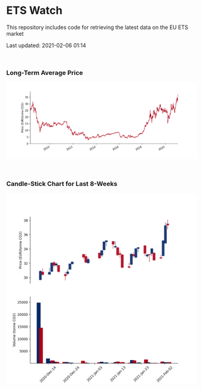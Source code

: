 # ETS Watch

This repository includes code for retrieving the latest data on the EU ETS market

Last updated: 2021-02-06 01:14

<br>

### Long-Term Average Price

![Long-term average](img/long_term_avg.png)

<br>

### Candle-Stick Chart for Last 8-Weeks

![Open, High, Low, Close & Volume](img/ohlc_vol.png)
